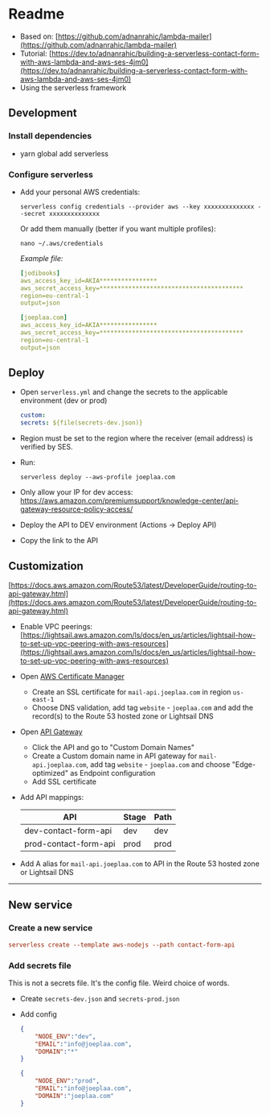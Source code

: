 # Readme

* Based on: [https://github.com/adnanrahic/lambda-mailer](https://github.com/adnanrahic/lambda-mailer)
* Tutorial: [https://dev.to/adnanrahic/building-a-serverless-contact-form-with-aws-lambda-and-aws-ses-4jm0](https://dev.to/adnanrahic/building-a-serverless-contact-form-with-aws-lambda-and-aws-ses-4jm0)
* Using the serverless framework

## Development

### Install dependencies

* yarn global add serverless

### Configure serverless

* Add your personal AWS credentials:

    ```console
    serverless config credentials --provider aws --key xxxxxxxxxxxxxx --secret xxxxxxxxxxxxxx
    ```

    Or add them manually (better if you want multiple profiles):

    ```console
    nano ~/.aws/credentials
    ```

    *Example file:*

    ```yaml
    [jodibooks]
    aws_access_key_id=AKIA****************
    aws_secret_access_key=****************************************
    region=eu-central-1
    output=json

    [joeplaa.com]
    aws_access_key_id=AKIA****************
    aws_secret_access_key=****************************************
    region=eu-central-1
    output=json
    ```

## Deploy

* Open `serverless.yml` and change the secrets to the applicable environment (dev or prod)

    ```yaml
    custom:
    secrets: ${file(secrets-dev.json)}
    ```

* Region must be set to the region where the receiver (email address) is verified by SES.
* Run:

    ```console
    serverless deploy --aws-profile joeplaa.com
    ```

* Only allow your IP for dev access: <https://aws.amazon.com/premiumsupport/knowledge-center/api-gateway-resource-policy-access/>
* Deploy the API to DEV environment (Actions -> Deploy API)
* Copy the link to the API

## Customization

[https://docs.aws.amazon.com/Route53/latest/DeveloperGuide/routing-to-api-gateway.html](https://docs.aws.amazon.com/Route53/latest/DeveloperGuide/routing-to-api-gateway.html)

* Enable VPC peerings: [https://lightsail.aws.amazon.com/ls/docs/en_us/articles/lightsail-how-to-set-up-vpc-peering-with-aws-resources](https://lightsail.aws.amazon.com/ls/docs/en_us/articles/lightsail-how-to-set-up-vpc-peering-with-aws-resources)
* Open [AWS Certificate Manager](https://console.aws.amazon.com/acm/home?region=us-east-1#/privatewizard/)
  * Create an SSL certificate for `mail-api.joeplaa.com` in region `us-east-1`
  * Choose DNS validation, add tag `website` - `joeplaa.com` and add the record(s) to the Route 53 hosted zone or Lightsail DNS
* Open [API Gateway](https://eu-central-1.console.aws.amazon.com/apigateway/main/apis?region=eu-central-1)
  * Click the API and go to "Custom Domain Names"
  * Create a Custom domain name in API gateway for `mail-api.joeplaa.com`, add tag `website` - `joeplaa.com` and choose "Edge-optimized" as Endpoint configuration
  * Add SSL certificate
* Add API mappings:

    |API                    |Stage|Path|
    |-----------------------|-----|----|
    |dev-contact-form-api   |dev  |dev |
    |prod-contact-form-api  |prod |prod|

* Add A alias for `mail-api.joeplaa.com` to API in the Route 53 hosted zone or Lightsail DNS

* * *

## New service

### Create a new service

```ini
serverless create --template aws-nodejs --path contact-form-api
```

### Add secrets file

This is not a secrets file. It's the config file. Weird choice of words.

* Create `secrets-dev.json` and `secrets-prod.json`
* Add config

    ```json
    {
        "NODE_ENV":"dev",
        "EMAIL":"info@joeplaa.com",
        "DOMAIN":"*"
    }
    ```

    ```json
    {
        "NODE_ENV":"prod",
        "EMAIL":"info@joeplaa.com",
        "DOMAIN":"joeplaa.com"
    }
    ```
